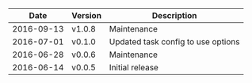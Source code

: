 | Date        | Version | Description |
| ----------- | ------- | ----------- |
| 2016-09-13  | v1.0.8  | Maintenance |
| 2016-07-01  | v0.1.0  | Updated task config to use options |
| 2016-06-28  | v0.0.6  | Maintenance |
| 2016-06-14  | v0.0.5  | Initial release |
